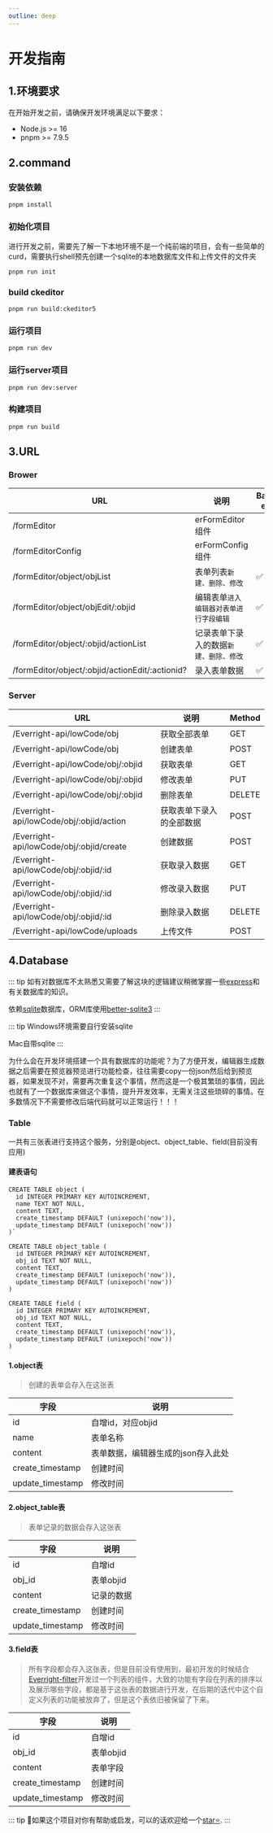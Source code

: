```yaml
---
outline: deep
---
```

# 开发指南

## 1.环境要求
在开始开发之前，请确保开发环境满足以下要求：

- Node.js >= 16
- pnpm >= 7.9.5

## 2.command

### 安装依赖
```shell
pnpm install
```

### 初始化项目
进行开发之前，需要先了解一下本地环境不是一个纯前端的项目，会有一些简单的curd，需要执行shell预先创建一个sqlite的本地数据库文件和上传文件的文件夹
```shell
pnpm run init
```

### build ckeditor
```shell
pnpm run build:ckeditor5
```

### 运行项目
```shell
pnpm run dev
```

### 运行server项目
```shell
pnpm run dev:server
```


### 构建项目
```shell
pnpm run build
```

## 3.URL

### Brower

| URL                                             | 说明              | Back-end           |
|-------------------------------------------------|-----------------|--------------------|
| /formEditor                                     | erFormEditor组件  |                    |
| /formEditorConfig                               | erFormConfig组件  |                    |
| /formEditor/object/objList                      | 表单列表`新建、删除、修改`  | :white_check_mark: |
| /formEditor/object/objEdit/:objid               | 编辑表单`进入编辑器对表单进行字段编辑` | :white_check_mark: |
| /formEditor/object/:objid/actionList            | 记录表单下录入的数据`新建、删除、修改`      | :white_check_mark: |
| /formEditor/object/:objid/actionEdit/:actionid? | 录入表单数据           | :white_check_mark: |

### Server

| URL                                      | 说明           | Method |
|------------------------------------------|--------------|-------|
| /Everright-api/lowCode/obj               | 获取全部表单       | GET   |
| /Everright-api/lowCode/obj               | 创建表单         | POST  |
| /Everright-api/lowCode/obj/:objid        | 获取表单         | GET   |
| /Everright-api/lowCode/obj/:objid        | 修改表单         | PUT   |
| /Everright-api/lowCode/obj/:objid        | 删除表单         | DELETE |
| /Everright-api/lowCode/obj/:objid/action | 获取表单下录入的全部数据 | POST  |
| /Everright-api/lowCode/obj/:objid/create | 创建数据         | POST  |
| /Everright-api/lowCode/obj/:objid/:id    | 获取录入数据       | GET   |
| /Everright-api/lowCode/obj/:objid/:id    | 修改录入数据       | PUT   |
| /Everright-api/lowCode/obj/:objid/:id    | 删除录入数据       | DELETE |
| /Everright-api/lowCode/uploads           | 上传文件         | POST  |

## 4.Database

::: tip
如有对数据库不太熟悉又需要了解这块的逻辑建议稍微掌握一些[express](https://github.com/expressjs/express)和有关数据库的知识。

依赖[sqlite](https://github.com/sqlite/sqlite)数据库，ORM库使用[better-sqlite3](https://github.com/WiseLibs/better-sqlite3)
:::

::: tip
Windows环境需要自行安装sqlite

Mac自带sqlite
:::


为什么会在开发环境搭建一个具有数据库的功能呢？为了方便开发，编辑器生成数据之后需要在预览器预览进行功能检查，往往需要copy一份json然后给到预览器，如果发现不对，需要再次重复这个事情，然而这是一个极其繁琐的事情，因此也就有了一个数据库来做这个事情，提升开发效率，无需关注这些琐碎的事情。在多数情况下不需要修改后端代码就可以正常运行！！！

### Table
一共有三张表进行支持这个服务，分别是object、object_table、field(目前没有应用)

#### 建表语句
```shell [pnpm]
CREATE TABLE object (
  id INTEGER PRIMARY KEY AUTOINCREMENT,
  name TEXT NOT NULL,
  content TEXT,
  create_timestamp DEFAULT (unixepoch('now')),
  update_timestamp DEFAULT (unixepoch('now'))
)`

CREATE TABLE object_table (
  id INTEGER PRIMARY KEY AUTOINCREMENT,
  obj_id TEXT NOT NULL,
  content TEXT,
  create_timestamp DEFAULT (unixepoch('now')),
  update_timestamp DEFAULT (unixepoch('now'))
)

CREATE TABLE field (
  id INTEGER PRIMARY KEY AUTOINCREMENT,
  obj_id TEXT NOT NULL,
  content TEXT,
  create_timestamp DEFAULT (unixepoch('now')),
  update_timestamp DEFAULT (unixepoch('now'))
)
```

#### 1.object表

> 创建的表单会存入在这张表

| 字段 | 说明                  |
|----|---------------------|
|  id  | 自增id，对应objid                |
|  name  | 表单名称                |
|  content  | 表单数据，编辑器生成的json存入此处 |
|  create_timestamp  | 创建时间                |
|  update_timestamp  | 修改时间                |

#### 2.object_table表

> 表单记录的数据会存入这张表

| 字段 | 说明    |
|----|-------|
|  id  | 自增id  |
|  obj_id  | 表单objid |
|  content  | 记录的数据 |
|  create_timestamp  | 创建时间  |
|  update_timestamp  | 修改时间  |

#### 3.field表

> 所有字段都会存入这张表，但是目前没有使用到，最初开发的时候结合[Everright-filter](/filter/introduction)开发过一个列表的组件，大致的功能有字段在列表的排序以及展示哪些字段，都是基于这张表的数据进行开发，在后期的迭代中这个自定义列表的功能被放弃了，但是这个表依旧被保留了下来。

| 字段 | 说明      |
|----|---------|
|  id  | 自增id    |
|  obj_id  | 表单objid |
|  content  | 表单字段    |
|  create_timestamp  | 创建时间    |
|  update_timestamp  | 修改时间    |


::: tip
🎉如果这个项目对你有帮助或启发，可以的话欢迎给一个[star⭐️](https://github.com/Liberty-liu/Everright-formEditor).
:::
